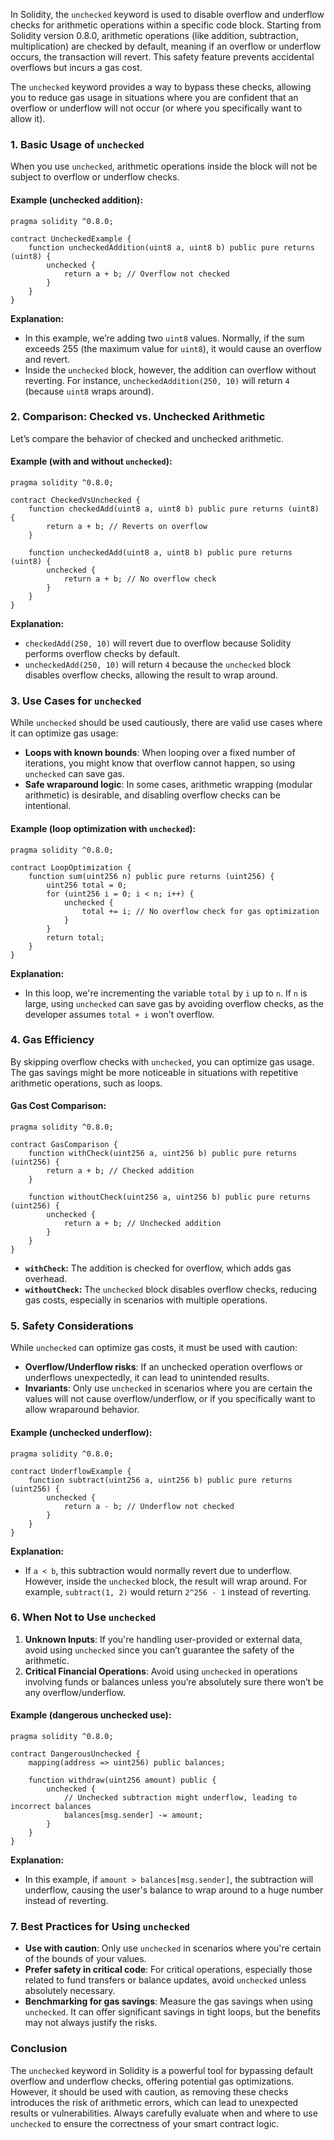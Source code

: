 In Solidity, the `unchecked` keyword is used to disable overflow and underflow checks for arithmetic operations within a specific code block. Starting from Solidity version 0.8.0, arithmetic operations (like addition, subtraction, multiplication) are checked by default, meaning if an overflow or underflow occurs, the transaction will revert. This safety feature prevents accidental overflows but incurs a gas cost.

The `unchecked` keyword provides a way to bypass these checks, allowing you to reduce gas usage in situations where you are confident that an overflow or underflow will not occur (or where you specifically want to allow it).

### 1. **Basic Usage of `unchecked`**

When you use `unchecked`, arithmetic operations inside the block will not be subject to overflow or underflow checks.

#### Example (unchecked addition):

```solidity
pragma solidity ^0.8.0;

contract UncheckedExample {
    function uncheckedAddition(uint8 a, uint8 b) public pure returns (uint8) {
        unchecked {
            return a + b; // Overflow not checked
        }
    }
}
```

**Explanation:**

- In this example, we’re adding two `uint8` values. Normally, if the sum exceeds 255 (the maximum value for `uint8`), it would cause an overflow and revert.
- Inside the `unchecked` block, however, the addition can overflow without reverting. For instance, `uncheckedAddition(250, 10)` will return `4` (because `uint8` wraps around).

### 2. **Comparison: Checked vs. Unchecked Arithmetic**

Let’s compare the behavior of checked and unchecked arithmetic.

#### Example (with and without `unchecked`):

```solidity
pragma solidity ^0.8.0;

contract CheckedVsUnchecked {
    function checkedAdd(uint8 a, uint8 b) public pure returns (uint8) {
        return a + b; // Reverts on overflow
    }

    function uncheckedAdd(uint8 a, uint8 b) public pure returns (uint8) {
        unchecked {
            return a + b; // No overflow check
        }
    }
}
```

**Explanation:**

- `checkedAdd(250, 10)` will revert due to overflow because Solidity performs overflow checks by default.
- `uncheckedAdd(250, 10)` will return `4` because the `unchecked` block disables overflow checks, allowing the result to wrap around.

### 3. **Use Cases for `unchecked`**

While `unchecked` should be used cautiously, there are valid use cases where it can optimize gas usage:

- **Loops with known bounds**: When looping over a fixed number of iterations, you might know that overflow cannot happen, so using `unchecked` can save gas.
- **Safe wraparound logic**: In some cases, arithmetic wrapping (modular arithmetic) is desirable, and disabling overflow checks can be intentional.

#### Example (loop optimization with `unchecked`):

```solidity
pragma solidity ^0.8.0;

contract LoopOptimization {
    function sum(uint256 n) public pure returns (uint256) {
        uint256 total = 0;
        for (uint256 i = 0; i < n; i++) {
            unchecked {
                total += i; // No overflow check for gas optimization
            }
        }
        return total;
    }
}
```

**Explanation:**

- In this loop, we're incrementing the variable `total` by `i` up to `n`. If `n` is large, using `unchecked` can save gas by avoiding overflow checks, as the developer assumes `total + i` won't overflow.

### 4. **Gas Efficiency**

By skipping overflow checks with `unchecked`, you can optimize gas usage. The gas savings might be more noticeable in situations with repetitive arithmetic operations, such as loops.

#### Gas Cost Comparison:

```solidity
pragma solidity ^0.8.0;

contract GasComparison {
    function withCheck(uint256 a, uint256 b) public pure returns (uint256) {
        return a + b; // Checked addition
    }

    function withoutCheck(uint256 a, uint256 b) public pure returns (uint256) {
        unchecked {
            return a + b; // Unchecked addition
        }
    }
}
```

- **`withCheck`:** The addition is checked for overflow, which adds gas overhead.
- **`withoutCheck`:** The `unchecked` block disables overflow checks, reducing gas costs, especially in scenarios with multiple operations.

### 5. **Safety Considerations**

While `unchecked` can optimize gas costs, it must be used with caution:

- **Overflow/Underflow risks**: If an unchecked operation overflows or underflows unexpectedly, it can lead to unintended results.
- **Invariants**: Only use `unchecked` in scenarios where you are certain the values will not cause overflow/underflow, or if you specifically want to allow wraparound behavior.

#### Example (unchecked underflow):

```solidity
pragma solidity ^0.8.0;

contract UnderflowExample {
    function subtract(uint256 a, uint256 b) public pure returns (uint256) {
        unchecked {
            return a - b; // Underflow not checked
        }
    }
}
```

**Explanation:**

- If `a < b`, this subtraction would normally revert due to underflow. However, inside the `unchecked` block, the result will wrap around. For example, `subtract(1, 2)` would return `2^256 - 1` instead of reverting.

### 6. **When Not to Use `unchecked`**

1. **Unknown Inputs**: If you're handling user-provided or external data, avoid using `unchecked` since you can’t guarantee the safety of the arithmetic.
2. **Critical Financial Operations**: Avoid using `unchecked` in operations involving funds or balances unless you’re absolutely sure there won’t be any overflow/underflow.

#### Example (dangerous unchecked use):

```solidity
pragma solidity ^0.8.0;

contract DangerousUnchecked {
    mapping(address => uint256) public balances;

    function withdraw(uint256 amount) public {
        unchecked {
            // Unchecked subtraction might underflow, leading to incorrect balances
            balances[msg.sender] -= amount;
        }
    }
}
```

**Explanation:**

- In this example, if `amount > balances[msg.sender]`, the subtraction will underflow, causing the user's balance to wrap around to a huge number instead of reverting.

### 7. **Best Practices for Using `unchecked`**

- **Use with caution**: Only use `unchecked` in scenarios where you're certain of the bounds of your values.
- **Prefer safety in critical code**: For critical operations, especially those related to fund transfers or balance updates, avoid `unchecked` unless absolutely necessary.
- **Benchmarking for gas savings**: Measure the gas savings when using `unchecked`. It can offer significant savings in tight loops, but the benefits may not always justify the risks.

### Conclusion

The `unchecked` keyword in Solidity is a powerful tool for bypassing default overflow and underflow checks, offering potential gas optimizations. However, it should be used with caution, as removing these checks introduces the risk of arithmetic errors, which can lead to unexpected results or vulnerabilities. Always carefully evaluate when and where to use `unchecked` to ensure the correctness of your smart contract logic.
